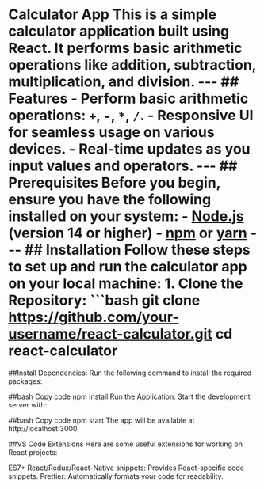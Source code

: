 # Calculator App This is a simple calculator application built using React. It performs basic arithmetic operations like addition, subtraction, multiplication, and division. --- ## Features - Perform basic arithmetic operations: `+`, `-`, `*`, `/`. - Responsive UI for seamless usage on various devices. - Real-time updates as you input values and operators. --- ## Prerequisites Before you begin, ensure you have the following installed on your system: - [Node.js](https://nodejs.org/) (version 14 or higher) - [npm](https://www.npmjs.com/) or [yarn](https://yarnpkg.com/) --- ## Installation Follow these steps to set up and run the calculator app on your local machine: 1. **Clone the Repository**: ```bash git clone https://github.com/your-username/react-calculator.git cd react-calculator

##Install Dependencies:
Run the following command to install the required packages:

##bash
Copy code
npm install 
Run the Application:
Start the development server with:

##bash
Copy code
npm start 
The app will be available at http://localhost:3000.


##VS Code Extensions
Here are some useful extensions for working on React projects:

ES7+ React/Redux/React-Native snippets: Provides React-specific code snippets.
Prettier: Automatically formats your code for readability.